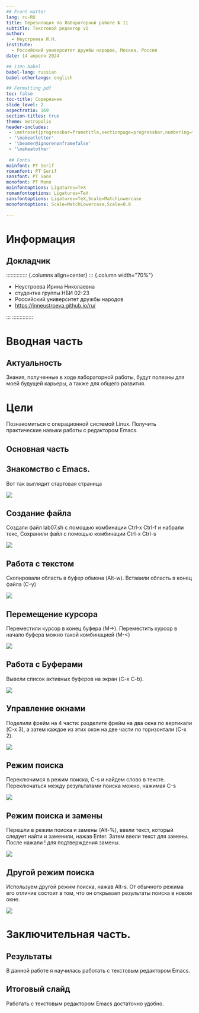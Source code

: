 ```yaml
---
## Front matter
lang: ru-RU
title: Перезнтация по Лабораторной работе № 11
subtitle: Текстовой редактор vi
author:
  - Неустроева И.Н.
institute:
  - Российский университет дружбы народов, Москва, Россия
date: 14 апреля 2024

## i18n babel
babel-lang: russian
babel-otherlangs: english

## Formatting pdf
toc: false
toc-title: Содержание
slide_level: 2
aspectratio: 169
section-titles: true
theme: metropolis
header-includes:
 - \metroset{progressbar=frametitle,sectionpage=progressbar,numbering=fraction}
 - '\makeatletter'
 - '\beamer@ignorenonframefalse'
 - '\makeatother'
 
 ## Fonts
mainfont: PT Serif
romanfont: PT Serif
sansfont: PT Sans
monofont: PT Mono
mainfontoptions: Ligatures=TeX
romanfontoptions: Ligatures=TeX
sansfontoptions: Ligatures=TeX,Scale=MatchLowercase
monofontoptions: Scale=MatchLowercase,Scale=0.9
 
---
```


# Информация

## Докладчик

:::::::::::::: {.columns align=center}
::: {.column width="70%"}

  * Неустроева Ирина Николаевна
  * студентка группы НБИ 02-23
  * Российский университет дружбы народов
  * <https://inneustroeva.github.io/ru/>

:::
::::::::::::::

# Вводная часть

## Актуальность

Знания, полученные в ходе лабораторной работы, будут полезны для моей будущей карьеры, а также для общего развития. 

# Цели 

Познакомиться с операционной системой Linux. Получить практические навыки работы с редактором Emacs.

## Основная часть

## Знакомство с Emacs.

Вот так выглядит стартовая страница

![](image/1.jpg)

## Создание файла 

Создали файл lab07.sh с помощью комбинации Ctrl-x Ctrl-f и набрали текс, Сохранили файл с помощью комбинации Ctrl-x Ctrl-s

![](image/2.jpg)

## Работа с текстом

Скопировали область в буфер обмена (Alt-w). Вставили область в конец файла (С-y)

![](image/3.jpg)

## Перемещение курсора

Переместили курсор в конец буфера (M->). Переместить курсор в начало буфера можно такой комбинацией (M-<)

![](image/4.jpg)

## Работа с Буферами

Вывели список активных буферов на экран (C-x C-b).

![](image/5.jpg)

## Управление окнами

Поделили фрейм на 4 части: разделите фрейм на два окна по вертикали (C-x 3), а затем каждое из этих окон на две части по горизонтали (C-x 2).

![](image/6.jpg)

## Режим поиска 

Переключимся в режим поиска, С-s и найдем слово в тексте. Переключаться между результатами поиска можно, нажимая С-s

![](image/9.jpg)

## Режим поиска и замены

Перешли в режим поиска и замены (Alt-%), ввели текст, который следует найти и заменили, нажав Enter. Затем ввели текст для замены. После нажали ! для подтверждения замены.

![](image/7.jpg)

## Другой режим поиска

Используем другой режим поиска, нажав Alt-s. От обычного режима его отличие состоит в том, что он открывает результаты поиска в новом окне.

![](image/8.jpg)

# Заключительная чаcть.

## Результаты

В данной работе я научилась работать с текстовым редактором Emacs.

## Итоговый слайд

Работать с текстовым редактором Emacs достаточно удобно.


